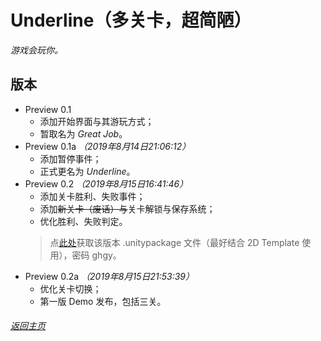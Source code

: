 # Underline（多关卡，超简陋）

_游戏会玩你。_

## 版本

- Preview 0.1
  - 添加开始界面与其游玩方式；
  - 暂取名为 _Great Job_。
- Preview 0.1a _（2019年8月14日21:06:12）_
  - 添加暂停事件；
  - 正式更名为 _Underline_。
- Preview 0.2 _（2019年8月15日16:41:46）_
  - 添加关卡胜利、失败事件；
  - 添加~~新关卡（废话）与~~关卡解锁与保存系统；
  - 优化胜利、失败判定。
  > 点[此处](https://pan.baidu.com/s/1VK08kGbLoRD0oEje_4n5Ng)获取该版本 .unitypackage 文件（最好结合 2D Template 使用），密码 ghgy。
- Preview 0.2a _（2019年8月15日21:53:39）_
  - 优化关卡切换；
  - 第一版 Demo 发布，包括三关。
  
###### [返回主页](index.md)
